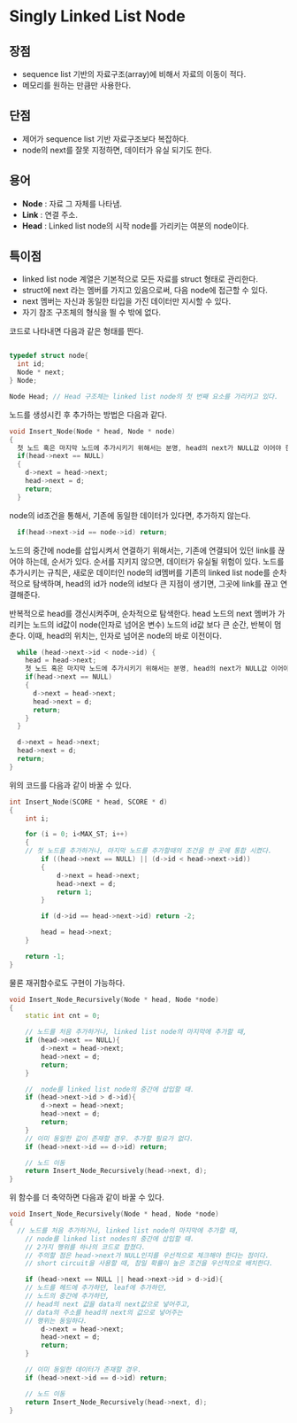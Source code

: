 # Singly Linked List Node

## 장점
- sequence list 기반의 자료구조(array)에 비해서 자료의 이동이 적다.
- 메모리를 원하는 만큼만 사용한다.

## 단점
- 제어가 sequence list 기반 자료구조보다 복잡하다.
- node의 next를 잘못 지정하면, 데이터가 유실 되기도 한다.


## 용어
- **Node** : 자료 그 자체를 나타냄.
- **Link** : 연결 주소.
- **Head** : Linked list node의 시작 node를 가리키는 여분의 node이다.

## 특이점
- linked list node 계열은 기본적으로 모든 자료를 struct 형태로 관리한다.
- struct에 next 라는 멤버를 가지고 있음으로써, 다음 node에 접근할 수 있다.
- next 멤버는 자신과 동일한 타입을 가진 데이터만 지시할 수 있다.
- 자기 참조 구조체의 형식을 띌 수 밖에 없다.

코드로 나타내면 다음과 같은 형태를 띈다.
```cpp

typedef struct node{
  int id;
  Node * next;
} Node;

Node Head; // Head 구조체는 linked list node의 첫 번째 요소를 가리키고 있다.
```
노드를 생성시킨 후 추가하는 방법은 다음과 같다.

```cpp
void Insert_Node(Node * head, Node * node)
{
  첫 노드 혹은 마지막 노드에 추가시키기 위해서는 분명, head의 next가 NULL값 이어야 한다.
  if(head->next == NULL)
  {
    d->next = head->next;
    head->next = d;
    return;
  }

```

  node의 id조건을 통해서, 기존에 동일한 데이터가 있다면, 추가하지 않는다.

```cpp
  if(head->next->id == node->id) return;
```
  노드의 중간에 node를 삽입시켜서 연결하기 위해서는, 기존에 연결되어 있던 link를 끊어야 하는데,
  순서가 있다.
  순서를 지키지 않으면, 데이터가 유실될 위험이 있다.
  노드를 추가시키는 규칙은, 새로운 데이터인 node의 id멤버를 기존의 linked list node를 순차적으로
  탐색하며, head의 id가 node의 id보다 큰 지점이 생기면, 그곳에 link를 끊고 연결해준다.

  반복적으로 head를 갱신시켜주며, 순차적으로 탐색한다.
  head 노드의 next 멤버가 가리키는 노드의 id값이 node(인자로 넘어온 변수) 노드의 id값 보다 큰 순간,
  반복이 멈춘다. 이때, head의 위치는, 인자로 넘어온 node의 바로 이전이다.

```cpp
  while (head->next->id < node->id) {
    head = head->next;
    첫 노드 혹은 마지막 노드에 추가시키기 위해서는 분명, head의 next가 NULL값 이어야 한다.
    if(head->next == NULL)
    {
      d->next = head->next;
      head->next = d;
      return;
    }
  }

  d->next = head->next;
  head->next = d;
  return;
}

```
위의 코드를 다음과 같이 바꿀 수 있다.
```cpp
int Insert_Node(SCORE * head, SCORE * d)
{
	int i;

	for (i = 0; i<MAX_ST; i++)
	{
    // 첫 노드를 추가하거나, 마지막 노드를 추가할때의 조건을 한 곳에 통합 시켰다.
		if ((head->next == NULL) || (d->id < head->next->id))
		{
			d->next = head->next;
			head->next = d;
			return 1;
		}

		if (d->id == head->next->id) return -2;

		head = head->next;
	}

	return -1;
}
```

물론 재귀함수로도 구현이 가능하다.
```cpp
void Insert_Node_Recursively(Node * head, Node *node)
{
	static int cnt = 0;

	// 노드를 처음 추가하거나, linked list node의 마지막에 추가할 때,
	if (head->next == NULL){
		d->next = head->next;
		head->next = d;
		return;
	}

	//  node를 linked list node의 중간에 삽입할 때.
	if (head->next->id > d->id){
		d->next = head->next;
		head->next = d;
		return;
	}
	// 이미 동일한 값이 존재할 경우. 추가할 필요가 없다.
	if (head->next->id == d->id) return;

	// 노드 이동
	return Insert_Node_Recursively(head->next, d);
}
```

위 함수를 더 축약하면 다음과 같이 바꿀 수 있다.
```cpp
void Insert_Node_Recursively(Node * head, Node *node)
{
  // 노드를 처음 추가하거나, linked list node의 마지막에 추가할 때,
	// node를 linked list nodes의 중간에 삽입할 때.
	// 2가지 행위를 하나의 코드로 합쳤다.
	// 주의할 점은 head->next가 NULL인지를 우선적으로 체크해야 한다는 점이다.
	// short circuit을 사용할 때, 참일 확률이 높은 조건을 우선적으로 배치한다.

	if (head->next == NULL || head->next->id > d->id){
    // 노드를 헤드에 추가하던, leaf에 추가하던,
    // 노드의 중간에 추가하던,
    // head의 next 값을 data의 next값으로 넣어주고,
    // data의 주소를 head의 next의 값으로 넣어주는
    // 행위는 동일하다.
		d->next = head->next;
		head->next = d;
		return;
	}

	// 이미 동일한 데이터가 존재할 경우.
	if (head->next->id == d->id) return;

	// 노드 이동
	return Insert_Node_Recursively(head->next, d);
}

```
